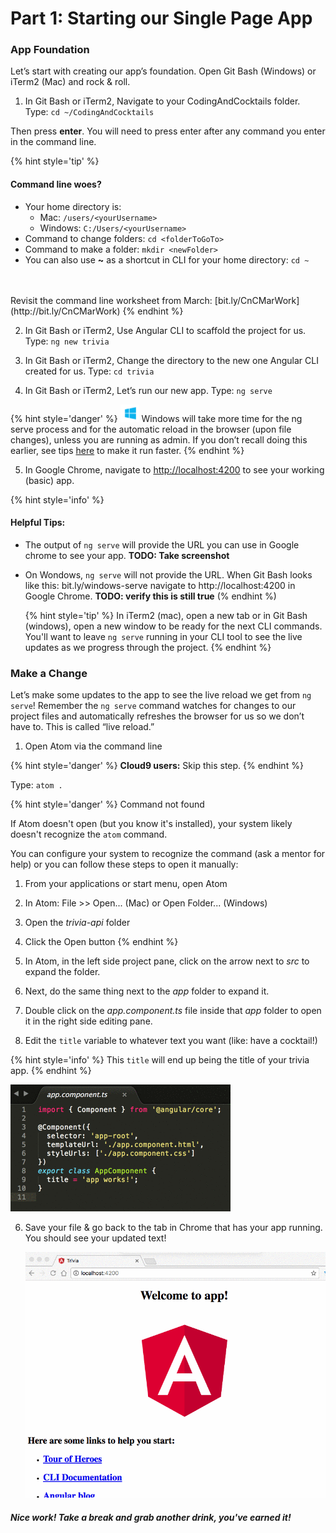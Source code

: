 # Part 1: Starting our Single Page App

### App Foundation
Let’s start with creating our app’s foundation. Open Git Bash (Windows) or iTerm2 (Mac) and rock &amp; roll.

1.  In Git Bash or iTerm2, Navigate to your CodingAndCocktails folder. Type: `cd ~/CodingAndCocktails`

 Then press **enter**. You will need to press enter after any command you enter in the command line.

  {% hint style='tip' %}
#### Command line woes?
  - Your home directory is:
    - Mac: `/users/<yourUsername>`
    - Windows: `C:/Users/<yourUsername>`
  - Command to change folders: `cd <folderToGoTo>`
  - Command to make a folder: `mkdir <newFolder>`
  - You can also use **~** as a shortcut in CLI for your home directory: ``cd ~``
</br>
</br>
  Revisit the command line worksheet from March:
  [bit.ly/CnCMarWork](http://bit.ly/CnCMarWork)
  {% endhint %}

2.  In Git Bash or iTerm2, Use Angular CLI to scaffold the project for us. Type: `ng new trivia`

3.  In Git Bash or iTerm2, Change the directory to the new one Angular CLI created for us. Type: `cd trivia`

4.  In Git Bash or iTerm2, Let’s run our new app. Type: `ng serve`
  
  {% hint style='danger' %}
![images/windows-icon.png](/images/windows-icon.png)
Windows will take more time for the ng serve process and for the automatic reload in the browser (upon file changes), unless you are running as admin. If you don’t recall doing this earlier, see tips [here](http://bit.ly/angular-cli-windows) to make it run faster.
  {% endhint %}

5.  In Google Chrome, navigate to [http://localhost:4200](http://localhost:4200) to see your working (basic) app.

  {% hint style='info' %}
#### Helpful Tips:
* The output of `ng serve` will provide the URL you can use in Google chrome to see your app. **TODO: Take screenshot**

* On Wondows, `ng serve` will not provide the URL. When Git Bash looks like this: bit.ly/windows-serve navigate to http://localhost:4200 in Google Chrome. **TODO: verify this is still true**
  (% endhint %)

  {% hint style='tip' %}
In iTerm2 (mac), open a new tab or in Git Bash (windows), open a new window to be ready for the next CLI commands.  You'll want to leave `ng serve` running in your CLI tool to see the live updates as we progress through the project.
  {% endhint %}

### Make a Change

Let’s make some updates to the app to see the live reload we get from `ng serve`! Remember the `ng serve` command watches for changes to our project files and automatically refreshes the browser for us so we don’t have to.  This is called “live reload.”

1.  Open Atom via the command line

  {% hint style='danger' %}
**Cloud9 users:** Skip this step.
  {% endhint %}

  Type: `atom .`
  
  {% hint style='danger' %}
Command not found

If Atom doesn't open (but you know it's installed), your system likely doesn't recognize the `atom` command.

You can configure your system to recognize the command (ask a mentor for help) or you can follow these steps to open it manually:
  1. From your applications or start menu, open Atom
  2. In Atom: File >> Open... (Mac) or Open Folder... (Windows)
  3. Open the _trivia-api_ folder
  4. Click the Open button
  {% endhint %}

2. In Atom, in the left side project pane, click on the arrow next to _src_ to expand the folder.

3. Next, do the same thing next to the _app_ folder to expand it.

4. Double click on the _app.component.ts_ file inside that _app_ folder to open it in the right side editing pane.
  
5.  Edit the `title` variable to whatever text you want (like: have a cocktail!)

  {% hint style='info' %}
This `title` will end up being the title of your trivia app.
  {% endhint %} 
  
  ![](/images/image11.gif)

6.  Save your file & go back to the tab in Chrome that has your app running. You should see your updated text!

    ![](/images/appUpdate.gif)

##### Nice work! Take a break and grab another drink, you've earned it! 